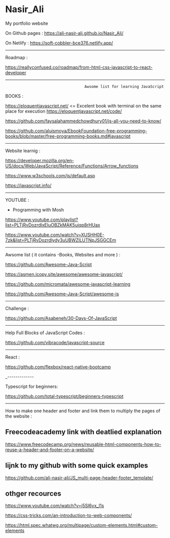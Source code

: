# Nasir_Ali
My portfolio website 

On Github pages :
https://ali-nasir-ali.github.io/Nasir_Ali/

On Netlify :
https://soft-cobbler-bce376.netlify.app/



--------------------------------------------------------------------------------------------------------
Roadmap :

https://reallyconfused.co/roadmap/from-html-css-javascript-to-react-developer


--------------------------------------------------------------------------------------------------------


                                       Awsome list for learning JavaScript



BOOKS : 


https://eloquentjavascript.net/      <= Excelent book with terminal on the same place for execution  https://eloquentjavascript.net/code/


https://github.com/faysalahammedchowdhury01/js-all-you-need-to-know/


https://github.com/aluismoya/EbookFoundation-free-programming-books/blob/master/free-programming-books.md#javascript


--------------------------------------------------------------------------------------------------------

Website learnig :


https://developer.mozilla.org/en-US/docs/Web/JavaScript/Reference/Functions/Arrow_functions

https://www.w3schools.com/js/default.asp

https://javascript.info/

--------------------------------------------------------------------------------------------------------

YOUTUBE : 

- Programming with Mosh


https://www.youtube.com/playlist?list=PLTjRvDozrdlxEIuOBZkMAK5uiqp8rHUax


https://www.youtube.com/watch?v=XUSHH0E-7zk&list=PLTjRvDozrdlydy3uUBWZlLUTNpJSGGCEm




--------------------------------------------------------------------------------------------------------

Awsome list ( it contains -Books, Websites and more ) :


https://github.com/Awesome-Java-Script


https://asmen.icopy.site/awesome/awesome-javascript/


https://github.com/micromata/awesome-javascript-learning


https://github.com/Awesome-Java-Script/awesome-js


--------------------------------------------------------------------------------------------------------


Challenge : 

https://github.com/Asabeneh/30-Days-Of-JavaScript


--------------------------------------------------------------------------------------------------------


Help Full Blocks of JavaScript Codes :

https://github.com/vibracode/javascript-source



--------------------------------------------------------------------------------------------------------

React : 

https://github.com/flexbox/react-native-bootcamp


_-------------

Typescript for beginners:

https://github.com/total-typescript/beginners-typescript


--------------------------------------------------------------------------------------------------------

How to make one header and footer and link them to multiply the pages of the website : 


## Freecodeacademy link with deatlied explanation

https://www.freecodecamp.org/news/reusable-html-components-how-to-reuse-a-header-and-footer-on-a-website/


## lijnk to my github with some quick examples
https://github.com/ali-nasir-ali/JS_multi-page-header-footer_template/




## othger recources

https://www.youtube.com/watch?v=j5Sl6vx_l1s

https://css-tricks.com/an-introduction-to-web-components/

https://html.spec.whatwg.org/multipage/custom-elements.html#custom-elements


